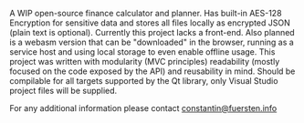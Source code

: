 A WIP open-source finance calculator and planner.
Has built-in AES-128 Encryption for sensitive data and stores all files locally as encrypted JSON (plain text is optional).
Currently this project lacks a front-end. Also planned is a webasm version that can be "downloaded" in the browser, running as a service host and using local storage to even enable offline usage.
This project was written with modularity (MVC principles) readability (mostly focused on the code exposed by the API) and reusability in mind. Should be compilable for all targets supported by the Qt library, only Visual Studio project files will be supplied.

For any additional information please contact constantin@fuersten.info
